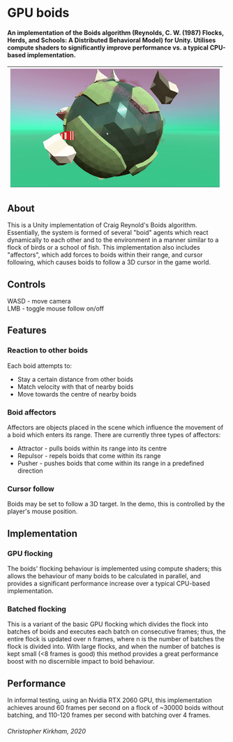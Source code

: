 # GPU boids
#### An implementation of the Boids algorithm (Reynolds, C. W. (1987) Flocks, Herds, and Schools: A Distributed Behavioral Model) for Unity. Utilises compute shaders to significantly improve performance vs. a typical CPU-based implementation.
| <img src="README_GPU_1.gif"> |
|:----:|

## About
This is a Unity implementation of Craig Reynold's Boids algorithm. Essentially, the system is formed of several "boid" agents which react dynamically to each other and to the environment in a manner similar to a flock of birds or a school of fish. This implementation also includes "affectors", which add forces to boids within their range, and cursor following, which causes boids to follow a 3D cursor in the game world.

## Controls
<p> WASD - move camera <br> 
LMB - toggle mouse follow on/off </p>

## Features
### Reaction to other boids
Each boid attempts to:
* Stay a certain distance from other boids
* Match velocity with that of nearby boids
* Move towards the centre of nearby boids

### Boid affectors
Affectors are objects placed in the scene which influence the movement of a boid which enters its range. There are currently three types of affectors:
* Attractor - pulls boids within its range into its centre
* Repulsor - repels boids that come within its range
* Pusher - pushes boids that come within its range in a predefined direction

### Cursor follow
Boids may be set to follow a 3D target. In the demo, this is controlled by the player's mouse position.

## Implementation
### GPU flocking
The boids' flocking behaviour is implemented using compute shaders; this allows the behaviour of many boids to be calculated in parallel, and provides a significant performance increase over a typical CPU-based implementation.

### Batched flocking
This is a variant of the basic GPU flocking which divides the flock into batches of boids and executes each batch on consecutive frames; thus, the entire flock is updated over n frames, where n is the number of batches the flock is divided into.
With large flocks, and when the number of batches is kept small (<8 frames is good) this method provides a great performance boost with no discernible impact to boid behaviour.

## Performance
In informal testing, using an Nvidia RTX 2060 GPU, this implementation achieves around 60 frames per second on a flock of ~30000 boids without batching, and 110-120 frames per second with batching over 4 frames.

###### Christopher Kirkham, 2020